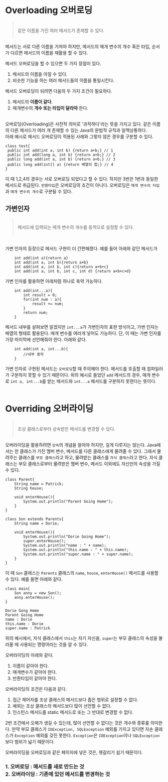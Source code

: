 # Overloading 오버로딩 
> </br>같은 이름을 가진 여러 메서드가 존재할 수 있다. </br></br>

 메서드는 서로 다른 이름을 가져야 하지만, 메서드의 매개 변수의 개수 혹은 타입, 순서가 다르면 메서드의 이름을 재활용 할 수 있다.</br>

메서드 오버로딩을 할 수 있으면 두 가지 장점이 있다.

1. 메서드의 이름을 아낄 수 있다.
2. 비슷한 기능을 하는 여러 메서드들의 이름을 통일시킨다.

메서드 오버로딩이 되려면 다음의 두 가지 조건이 필요하다.

1. 메서드의 **이름이 같다**.
2. 매개변수의 **개수 또는 타입이 달라야** 한다.

 </br>
 오버로딩(Overloading)은 사전적 의미로 '과적하다'라는 뜻을 가지고 있다. 같은 이름의 다른 메서드가 여러 개 존재할 수 있는 Java의 문법적 규칙과 일맥상통하다.</br>
 아래 예시로 메서드 오버로딩이 적용된 사례와 그렇지 않은 경우를 구분할 수 있다.
 
 ```
 class test{
  public int add(int a, int b) {return a+b;} // 1
  public int add(long a, int b) {return a+b;} // 2
  public long add(int a, int b) {return a+b;} // 3
  public long add(int[] a) {return 배열의 합;} // 4
 }
 ```
이 때 1,2,4의 경우는 서로 오버로딩 되었다고 할 수 있다. 하지만 3번은 1번과 동일한 메서드로 취급된다. `반환타입`은 오버로딩의 조건이 아니다. 오버로딩은 `매개 변수의 타입`과 `매개 변수의 개수`로 구분될 수 있다.

 ## 가변인자
></br>
>메서드에 입력되는 매개 변수의 개수를 동적으로 설정할 수 있다.
></br></br>
</br>
가변 인자의 등장으로 메서드 구현이 더 간편해졌다. 예를 들어 아래와 같던 메서드가

```
    int add(int a){return a}
    int add(int a, int b){return a+b}
    int add(int a, int b, int c){return a+b+c}
    int add(int a, int b, int c, int d) {return a+b+c+d}
```
가변 인자를 활용하면 아래처럼 하나로 축약 가능하다.
```
    int add(int...a){
        int result = 0;
        for(int num : a){
            result += num;
        }
        return num;
    }
```
메서드 내부를 살펴보면 알겠지만 `int...a`가 가변인자의 표현 방식이고, 가변 인자는 배열의 형태로 활용된다. 매개 변수를 여러개 넣어도 가능하다. 단, 이 때는 가변 인자를 가장 마지막에 선언해줘야 한다. 아래와 같다.

```
    int add(int a, int...b){
        //내부 동작
    }
```
가변 인자로 구현된 메서드는 `오버로딩`할 때 주의해야 한다. 메서드를 호출할 때 컴파일러가 구분하지 못할 수 있기 때문이다. 위의 예시로 들었던 `add` 메서드의 경우, 매개 변수로 `int a, int...b`를 받는 메서드와 `int...a` 메서드를 구분하지 못한다는 뜻이다.</br></br>

# Overriding 오버라이딩
> </br>조상 클래스로부터 상속받은 메서드를 변경할 수 있다. </br></br>

오버라이딩을 활용하려면 `상속`의 개념을 알아야 하지만, 깊게 다루지는 않는다. Java에서는 한 클래스가 가진 멤버 변수, 메서드를 다른 클래스에게 물려줄 수 있다. 그래서 물려주는 클래스를 `부모 클래스`라고 하고, 물려받는 클래스를 `자식 클래스`라고 한다. 자식 클래스는 부모 클래스로부터 물려받은 멤버 변수, 메서드 이외에도 자신만의 속성을 가질 수 있다.
```
class Parent{
    String name = Patrick;
    String house;

    void enterHouse(){
        System.out.println("Parent Going Home");
    }
}

class Son extends Parents{
    String name = Dorie;

    void enterHouse(){
        System.out.println("Dorie Going Home");
        super.enterHouse();
        System.out.println("name : " + name);
        System.out.println("this.name : " + this.name);
        System.out.println("super.name : " + super.name);
    }
}
```
이 때 `Son` 클래스는 `Parents` 클래스의 `name`, `house`, `enterHouse()` 메서드를 사용할 수 있다. 예를 들면 아래와 같다.
```
class main{
    Son anny = new Son();
    anny.enterHouse();
}
```
```
Dorie Gong Home
Parent Going Home
name : Dorie
this.name : Dorie
super.name : Patrick

```
위의 예시에서, 자식 클래스에서 `this`는 자기 자신을, `super`는 부모 클래스의 속성을 불러올 때 사용되는 명령어라는 것을 알 수 있다.

오버라이딩의 아래와 같다.

1. 이름이 같아야 한다.
2. 매개변수가 같아야 한다.
3. 반환타입이 같아야 한다.

오버라이딩의 조건은 다음과 같다.

1. 접근 제어자를 조상 클래스의 메서드보다 좁은 범위로 설정할 수 없다.
2. 예외는 조상 클래스의 메서드보다 많이 선언할 수 없다.
3. 인스턴스 메서드를 static 메서드로 또는 그 반대로 변경할 수 없다.

2번 조건에서 오해가 생길 수 있는데, 많이 선언할 수 없다는 것은 개수와 종류를 의미한다. 만약 부모 클래스가 `IOException, SQLException` 예외를 가지고 있다면 자손 클래스가 `Exception` 예외를 갖진 못한다. `Exception`은 `IOException`이나 `SQLException`보다 범위가 넓기 때문이다.

오버라이딩을 오버로딩과 같은 페이지에 넣은 것은, 헷갈리기 쉽기 때문이다.</br>

<h3>1. 오버로딩 : 메서드를 새로 만드는 것</br>
2. 오버라이딩 : 기존에 있던 메서드를 변경하는 것</h3>
